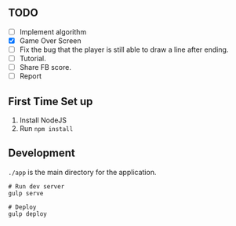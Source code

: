 
## TODO
- [ ] Implement algorithm
- [x] Game Over Screen
- [ ] Fix the bug that the player is still able to draw a line after ending.
- [ ] Tutorial.
- [ ] Share FB score.
- [ ] Report

## First Time Set up
1. Install NodeJS
2. Run `npm install`

## Development
`./app` is the main directory for the application.

```
# Run dev server
gulp serve

# Deploy
gulp deploy
```

